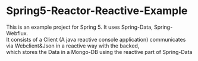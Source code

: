 # Spring5-Reactor-Reactive-Example
This is an example project for Spring 5. It uses Spring-Data, Spring-Webflux. <br>It consists of a Client (A java reactive console application) communicates via Webclient&amp;Json in a reactive way with the backed,<br> which stores the Data in a Mongo-DB using the reactive part of Spring-Data
